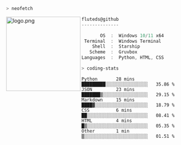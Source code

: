 ```zsh
> neofetch
```

<!--img align="left" src="https://github.com/fluteds.png" alt="logo.png" width="200"/>-->
<img align="left" src="https://external-content.duckduckgo.com/iu/?u=https%3A%2F%2F78.media.tumblr.com%2F975fca5f82161b190efdcaa05ffbd4ec%2Ftumblr_p6q6m9TJF01x3p3jmo1_500.png&f=1&nofb=1" alt="logo.png" width="200"/>

```csharp
fluteds@github
--------------

       OS  :  Windows 10/11 x64
 Terminal  :  Windows Terminal
    Shell  :  Starship
   Scheme  :  Gruvbox
Languages  :  Python, HTML, CSS
```

```zsh
> coding-stats
```

<!--START_SECTION:waka-->

```text
Python       28 mins         █████████░░░░░░░░░░░░░░░░   35.86 %
JSON         23 mins         ███████▒░░░░░░░░░░░░░░░░░   29.15 %
Markdown     15 mins         ████▓░░░░░░░░░░░░░░░░░░░░   18.79 %
CSS          6 mins          ██░░░░░░░░░░░░░░░░░░░░░░░   08.41 %
HTML         4 mins          █▒░░░░░░░░░░░░░░░░░░░░░░░   05.35 %
Other        1 min           ▒░░░░░░░░░░░░░░░░░░░░░░░░   01.51 %
```

<!--END_SECTION:waka-->
